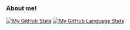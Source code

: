 ### About me!
[![My GitHub Stats](https://github-readme-stats.vercel.app/api/?username=josephsdavid&count_private=true&theme=tokyonight&showicons=true)]()
[![My GitHub Language Stats](https://github-readme-stats.vercel.app/api/top-langs/?username=josephsdavid&langs_count=10&theme=tokyonight&hide=javascript,html,vim%20script,jupyter%20notebook,css,glsl,tex,cmake,powershell,coffeescript,ruby,makefile&layout=compact)]()

<!--
**josephsdavid/josephsdavid** is a ✨ _special_ ✨ repository because its `README.md` (this file) appears on your GitHub profile.

Here are some ideas to get you started:

- 🔭 I’m currently working on ...
- 🌱 I’m currently learning ...
- 👯 I’m looking to collaborate on ...
- 🤔 I’m looking for help with ...
- 💬 Ask me about ...
- 📫 How to reach me: ...
- 😄 Pronouns: ...
- ⚡ Fun fact: ...
-->
